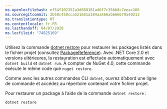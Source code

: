 ```yaml
---
ms.openlocfilehash: ef54f102352a3d088181ad6f7c356b8c7eeac166
ms.sourcegitcommit: 2b50c450cca521681a384aa466ab666679a40213
ms.translationtype: MT
ms.contentlocale: fr-FR
ms.lasthandoff: 04/07/2020
ms.locfileid: "74825169"
---
```

Utilisez la commande [dotnet restore](/dotnet/core/tools/dotnet-restore?tabs=netcore2x) pour restaurer les packages listés dans le fichier projet (consultez [PackageReference](../../consume-packages/package-references-in-project-files.md)). Avec .NET Core 2.0 et versions ultérieures, la restauration est effectuée automatiquement avec `dotnet build` et `dotnet run`. À compter de NuGet 4.0, cette commande exécute le même code que `nuget restore`.

Comme avec les autres commandes CLI `dotnet`, ouvrez d’abord une ligne de commande et accédez au répertoire contenant votre fichier projet.

Pour restaurer un package à l’aide de la commande `dotnet restore` :

```dotnetcli
dotnet restore 
```